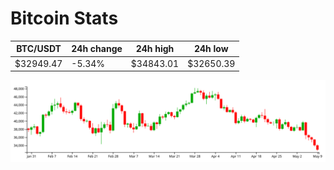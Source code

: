 # Bitcoin Stats

BTC/USDT|24h change|24h high|24h low|
|---|---|---|---|
|$32949.47|-5.34%|$34843.01|$32650.39|

<img src="./chart.svg">
